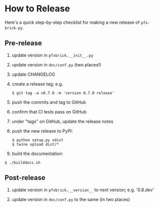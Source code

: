 # How to Release

Here's a quick step-by-step checklist for making a new release of `pfx-brick-py`.

## Pre-release

1. update version in ``pfxbrick.__init__.py``

2. update version in ``doc/conf.py`` (two places!)

3. update CHANGELOG

4. create a release tag; e.g.
   ```
   $ git tag -a v0.7.0 -m 'version 0.7.0 release'
   ```

5. push the commits and tag to GitHub

6. confirm that CI tests pass on GitHub

7. under "tags" on GitHub, update the release notes

8. push the new release to PyPI:
   ```
   $ python setup.py sdist
   $ twine upload dist/*
   ```

9.  build the documentation:
   ```
   $ ./builddocs.sh
   ```

## Post-release

1. update version in ``pfxbrick.__version__`` to next version; e.g. '0.8.dev'

2. update version in ``doc/conf.py`` to the same (in two places)
